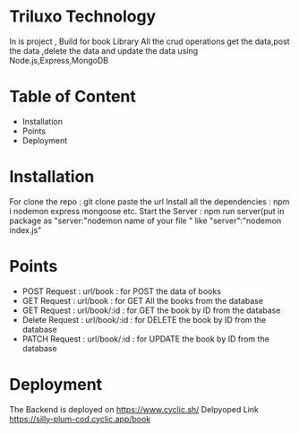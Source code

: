 # Triluxo Technology

 In is project , Build for book Library  All the crud operations  get the data,post the data ,delete the data and update the data using Node.js,Express,MongoDB 

 # Table of Content

  * Installation
  * Points
  * Deployment

# Installation
 For clone the repo :  git clone  paste the url
 Install all the dependencies : npm i nodemon express mongoose  etc.
  Start the Server : npm run server(put in package  as "server:"nodemon  name of your file " like  "server":"nodemon index.js"

  # Points 
  *  POST Request :  url/book   : for POST the data of books
  *  GET Request :  url/book   : for GET All the books from the  database
  *  GET Request :  url/book/:id   : for GET the book by ID from the  database
  *  Delete Request :  url/book/:id   : for DELETE  the book by ID from the  database
*  PATCH Request :  url/book/:id   : for UPDATE  the book by ID from the  database

  # Deployment
  The Backend is deployed on https://www.cyclic.sh/
   Delpyoped Link https://silly-plum-cod.cyclic.app/book


  
